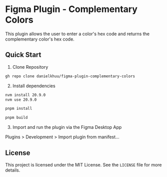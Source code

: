 # Figma Plugin - Complementary Colors

This plugin allows the user to enter a color's hex code and returns the complementary color's hex code. 

## Quick Start

1. Clone Repository
   
```bash
gh repo clone danielkhuu/figma-plugin-complementary-colors
```
 
2. Install dependencies

```bash
nvm install 20.9.0
nvm use 20.9.0

pnpm install

pnpm build
```

3. Import and run the plugin via the Figma Desktop App

Plugins > Development > Import plugin from manifest... 

## License

This project is licensed under the MIT License. See the `LICENSE` file for more details.
